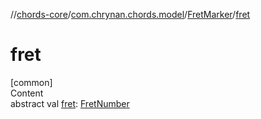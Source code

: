 //[chords-core](../../../index.md)/[com.chrynan.chords.model](../index.md)/[FretMarker](index.md)/[fret](fret.md)



# fret  
[common]  
Content  
abstract val [fret](fret.md): [FretNumber](../-fret-number/index.md)  



